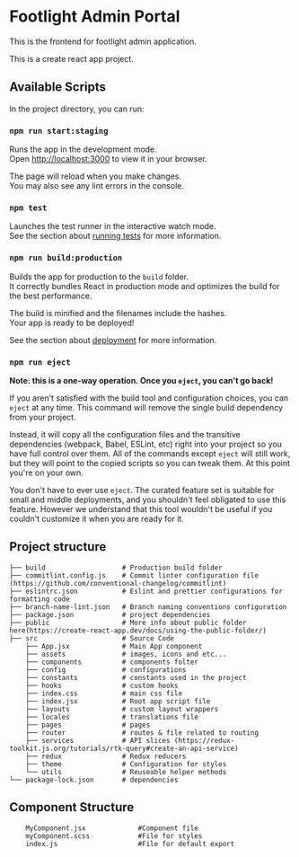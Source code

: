# Footlight Admin Portal

This is the frontend for footlight admin application.

This is a create react app project.

## Available Scripts

In the project directory, you can run:

### `npm run start:staging`

Runs the app in the development mode.\
Open [http://localhost:3000](http://localhost:3000) to view it in your browser.

The page will reload when you make changes.\
You may also see any lint errors in the console.

### `npm test`

Launches the test runner in the interactive watch mode.\
See the section about [running tests](https://facebook.github.io/create-react-app/docs/running-tests) for more information.

### `npm run build:production`

Builds the app for production to the `build` folder.\
It correctly bundles React in production mode and optimizes the build for the best performance.

The build is minified and the filenames include the hashes.\
Your app is ready to be deployed!

See the section about [deployment](https://facebook.github.io/create-react-app/docs/deployment) for more information.

### `npm run eject`

**Note: this is a one-way operation. Once you `eject`, you can't go back!**

If you aren't satisfied with the build tool and configuration choices, you can `eject` at any time. This command will remove the single build dependency from your project.

Instead, it will copy all the configuration files and the transitive dependencies (webpack, Babel, ESLint, etc) right into your project so you have full control over them. All of the commands except `eject` will still work, but they will point to the copied scripts so you can tweak them. At this point you're on your own.

You don't have to ever use `eject`. The curated feature set is suitable for small and middle deployments, and you shouldn't feel obligated to use this feature. However we understand that this tool wouldn't be useful if you couldn't customize it when you are ready for it.

## Project structure

```
├── build                   # Production build folder
├── commitlint.config.js    # Commit linter configuration file (https://github.com/conventional-changelog/commitlint)
├── eslintrc.json           # Eslint and prettier configurations for formatting code
├── branch-name-lint.json   # Branch naming conventions configuration
├── package.json            # project dependencies
├── public                  # More info about public folder here(https://create-react-app.dev/docs/using-the-public-folder/)
├── src                     # Source Code
	├── App.jsx             # Main App component
	├── assets              # images, icons and etc...
	├── components          # components folter
	├── config              # configurations
    ├── constants           # constants used in the project
	├── hooks               # custom hooks
	├── index.css           # main css file
	├── index.jsx           # Root app script file
	├── layouts             # custom layout wrappers
	├── locales             # translations file
	├── pages               # pages
	├── router              # routes & file related to routing
	├── services            # API slices (https://redux-toolkit.js.org/tutorials/rtk-query#create-an-api-service)
	├── redux               # Redux reducers
	├── theme               # Configuration for styles
	└── utils               # Reuseable helper methods
└── package-lock.json       # dependencies

```

## Component Structure

```
    MyComponent.jsx             #Component file
    myComponent.scss            #File for styles
    index.js                    #File for default export
```
